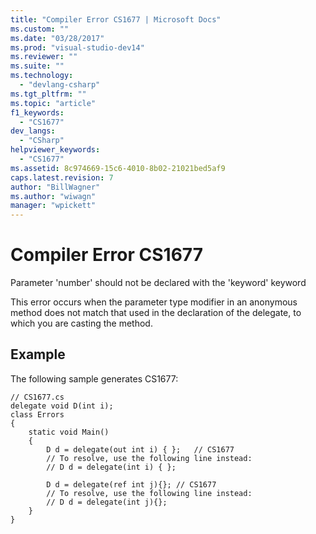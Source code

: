 ```yaml
---
title: "Compiler Error CS1677 | Microsoft Docs"
ms.custom: ""
ms.date: "03/28/2017"
ms.prod: "visual-studio-dev14"
ms.reviewer: ""
ms.suite: ""
ms.technology: 
  - "devlang-csharp"
ms.tgt_pltfrm: ""
ms.topic: "article"
f1_keywords: 
  - "CS1677"
dev_langs: 
  - "CSharp"
helpviewer_keywords: 
  - "CS1677"
ms.assetid: 8c974669-15c6-4010-8b02-21021bed5af9
caps.latest.revision: 7
author: "BillWagner"
ms.author: "wiwagn"
manager: "wpickett"
---
```

# Compiler Error CS1677
Parameter 'number' should not be declared with the 'keyword' keyword  
  
 This error occurs when the parameter type modifier in an anonymous method does not match that used in the declaration of the delegate, to which you are casting the method.  
  
## Example  
 The following sample generates CS1677:  
  
```  
// CS1677.cs  
delegate void D(int i);  
class Errors  
{  
    static void Main()   
    {  
        D d = delegate(out int i) { };   // CS1677  
        // To resolve, use the following line instead:  
        // D d = delegate(int i) { };  
  
        D d = delegate(ref int j){}; // CS1677  
        // To resolve, use the following line instead:  
        // D d = delegate(int j){};  
    }  
}  
```